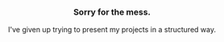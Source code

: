 <center>
<h3>Sorry for the mess.</h3>

<p>I've given up trying to present my projects in a structured way.</p>
</center>
